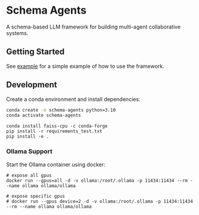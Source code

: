 # Schema Agents

A schema-based LLM framework for building multi-agent collaborative systems.

## Getting Started

See [example](./scripts/alice_cooker_example.py) for a simple example of how to use the framework.

## Development

Create a conda environment and install dependencies:

```bash
conda create -n schema-agents python=3.10
conda activate schema-agents
```

```
conda install faiss-cpu -c conda-forge
pip install -r requirements_test.txt
pip install -e .
```

### Ollama Support

Start the Ollama container using docker:


```
# expose all gpus
docker run --gpus=all -d -v ollama:/root/.ollama -p 11434:11434 --rm --name ollama ollama/ollama

# expose specific gpus
# docker run --gpus device=2 -d -v ollama:/root/.ollama -p 11434:11434 --rm --name ollama ollama/ollama
```
